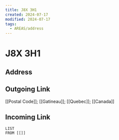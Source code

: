 ```yaml
---
title: J8X 3H1
created: 2024-07-17
modified: 2024-07-17
tags:
  - AREAS/address
---
```

# J8X 3H1
## Address

## Outgoing Link
[[Postal Code]]; [[Gatineau]]; [[Quebec]]; [[Canada]]
## Incoming Link
```dataview
LIST
FROM [[]]
```
